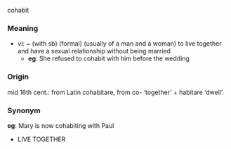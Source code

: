 cohabit
### Meaning
+ _vi_: ~ (with sb) (formal) (usually of a man and a woman) to live together and have a sexual relationship without being married
	+ __eg__: She refused to cohabit with him before the wedding

### Origin

mid 16th cent.: from Latin cohabitare, from co- ‘together’ + habitare ‘dwell’.

### Synonym

__eg__: Mary is now cohabiting with Paul

+ LIVE TOGETHER



